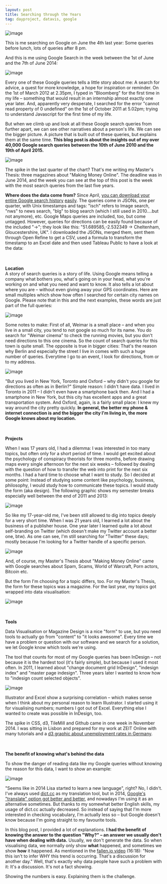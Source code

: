 ```yaml
---
layout: post
title: Searching through the Years
tag: dayproject, datavis, google
---
```


![image](/pic/150620_GoogleSearch_.jpg)

This is me searching on Google on June the 4th last year: Some queries before lunch, lots of queries after 8 pm. 

And this is me using Google Search in the week between the 1st of June and the 7th of June 2014:

![image](/pic/150620_GoogleSearch_2.jpg)

Every one of these Google queries tells a little story about me: A search for advice, a quest for more knowledge, a hope for inspiration or reminder. On the 1st of March 2012 at 2.35pm, I typed in "Bloomberg" for the first time in my life – something that would result in an internship almost exactly one year later. And, apparently very desperate, I searched for the error "cannot read property of 0 undefined" on the 1st of October 2011 at 5.02pm; trying to understand Javascript for the first time of my life. 

But when we climb up and look at all these Google search queries from further apart, we can see other narratives about a person's life. We can see the bigger picture. A picture that is built out of these queries, but explains them at the same time. **This blog post is about the insights out of my over 40,000 Google search queries between the 10th of June 2010 and the 19th of April 2015.** 

![image](/pic/150620_GoogleSearch_3.jpg)

The spike in the last quarter of the chart? That's me writing my Master's Thesis: three magazines about "Making Money Online". The deadline was in June 2014, and the week you can see at the top of this post is the week with the most search queries from the last five years.

**Where does the data come from?** Since April, [you can download your entire Google search history](http://www.cnet.com/news/google-now-lets-you-download-your-search-history/) [easily](https://support.google.com/websearch/answer/6068625?hl=en). The queries come in JSONs, one per quarter, with Unix timestamps and tags: "isch" refers to Image search, "nws" to news search, "blg" to blog search (which I still used in 2010....but not anymore), etc. Google Maps queries are included, too, but come untagged. However, queries for directions can be easily found because of the included "->"; they look like this: "51.689585,-2.532349 -> Cheltenham, Gloucestershire, UK". I downloaded the JSONs, merged them, sent them through Open Refine to get a CSV, used a formula to transform the timestamp to an Excel date and then used Tableau Public to have a look at the data:
<br><br><br>


**Location**<br>
A story of search queries is a story of life. Using Google means telling a  company what bothers you, what's going on in your head, what you're working on and what you need and want to know. It also tells a lot about where you are – without even giving away your GPS coordinates. Here are small multiples which show how often I searched for certain city names on Google. Please note that in this and the next examples, these words are just part of the full queries: 

![image](/pic/150620_GoogleSearch_9.jpg)

Some notes to make: First of all, Weimar is a small place – and when you live in a small city, you tend to not google so much for its name. You do search for "Weimar cinema" to check the running movies, but you don't need directions to this one cinema. So the count of search queries for this town is quite small. 
The opposite is true in bigger cities: That's the reason why Berlin and especially the street I live in comes with such a huge number of queries. Everytime I go to an event, I look for directions, from or to my address. 


![image](/pic/150620_GoogleSearch_4.jpg)


"But you lived in New York, Toronto and Oxford – why didn't you google for directions as often as in Berlin?" Simple reason: I didn't have data. I lived in Toronto in 2011 – I didn't even have a smartphone back then. And I had a smartphone in New York, but this city has excellent apps and a great transportation system. And Oxford, again, is a fairly small place: I knew my way around the city pretty quickly. **In general, the better my phone & internet connection is and the bigger the city I'm living in, the more Google knows about my location.**
<br><br><br>


**Projects**<br>

When I was 17 years old, I had a dilemma: I was interested in too many topics, but often only for a short period of time. I would get excited about the psychology of conspiracy theorists for three months, before drawing maps every single afternoon for the next six weeks – followed by dealing with the question of how to transfer the web into print for the next six months. I had a hard time to choose what I want to study. So I decided at some point: Instead of studying some content like psychology, business, philosophy, I would study how to communicate these topics. I would study the form (aka design). The following graphic shows my semester breaks especially well between the end of 2011 and 2013:

![image](/pic/150620_GoogleSearch_1.jpg)

So like my 17-year-old me, I've been still allowed to dig into topics deeply for a very short time. When I was 21 years old, I learned a lot about the business of a publisher house. One year later I learned quite a lot about self-branding on Twitter (which doesn't make my Twitter account a better one, btw). As one can see, I'm still searching for "Twitter" these days; mostly because I'm looking for a  Twitter handle of a specific person.

![image](/pic/150620_GoogleSearch_8.jpg)

 And, of course, my Master's Thesis about "Making Money Online" came with Google searches about Spam, Scams, World of Warcraft, Porn actors, Bitcoin etc. 

But the form I'm choosing for a topic differs, too. For my Master's Thesis, the form for these topics was a magazine. For the last year, my topics got wrapped into data visualisation: 

![image](/pic/150620_GoogleSearch_12.jpg)
<br><br><br>


**Tools**<br>

Data Visualisation or Magazine Design is a nice "form" to use, but you need tools to actually go from "content" to "it looks awesome". Every time we have a problem or question with our software and we search for a solution, we let Google know which tools we're using. 

The tool that counts for most of my Google queries has been InDesign – not because it is the hardest tool (it's fairly simple), but because I used it most often. In 2011, I learned about "change document grid InDesign", "indesign index" and "master page indesign". Three years later I wanted to know how to "indesign count selected objects". 

![image](/pic/150620_GoogleSearch_7.jpg)

Illustrator and Excel show a surprising correlation – which makes sense when I think about my personal reason to learn Illustrator. I started using it for visualising numbers; numbers I got out of Excel. Everything else I wanted to create was possible in InDesign, too. 

The spike in CSS, d3, TileMill and Github came in one week in November 2014. I was sitting in Lisbon and prepared for my work at ZEIT Online with many tutorials and a [d3 graphic about unemployment rates in Germany](http://lisacharlotterost.de/Graphic-Unemployment-in-Germany/). 
<br><br><br>


**The benefit of knowing what's behind the data**<br>

To show the danger of reading data like my Google queries without knowing the reason for this data, I want to show an example: 

![image](/pic/150620_GoogleSearch_6.jpg)

"Seems like in 2014 Lisa started to learn a new language", right? No, I didn't. I've always used [dict.cc](http://dict.cc) as my translation tool, but in 2014, [Google's "translate" option got better and better](https://www.google.de/webhp?sourceid=chrome-instant&ion=1&espv=2&ie=UTF-8#q=translate+Naja%2C+immer+noch+nicht+so+gut), and nowadays I'm using it as an alternative sometimes. But thanks to my somewhat better English skills, my usage of dict.cc actually decreased. So instead of saying that I'm more interested in checking vocabulary, I'm actually less so – but Google doesn't know because I'm going straight to my favourite tools. 

In this blog post, I provided a lot of explanations. **I had the benefit of knowing the answer to the question "Why?" – an answer we usually don't have when dealing with data.** Usually, we don't generate the data. So when visualising data, we normally only show **what** happened, and sometimes we show **how** it happened. As mentioned in the [fallen.io video](http://www.fallen.io/ww2/) (16:18): "Now this isn't to infer WHY this trend is occurring. That's a discussion for another day." Well, that's exactly why data people have such a problem with it: It's a discussion. It's not a fact showing. 

Showing the numbers is easy. Explaining them is the challenge. 





